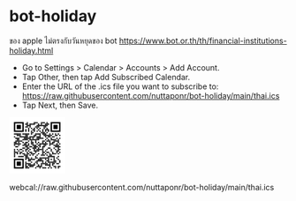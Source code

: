 # bot-holiday
ของ apple ไม่ตรงกับวันหยุดของ bot https://www.bot.or.th/th/financial-institutions-holiday.html

  * Go to Settings > Calendar > Accounts > Add Account.  
  * Tap Other, then tap Add Subscribed Calendar.   
  * Enter the URL of the .ics file you want to subscribe to: https://raw.githubusercontent.com/nuttaponr/bot-holiday/main/thai.ics  
  * Tap Next, then Save.  
  
<img src="https://github.com/nuttaponr/bot-holiday/blob/main/webcal_raw_gith_.png" width=20% height=20%>

webcal://raw.githubusercontent.com/nuttaponr/bot-holiday/main/thai.ics
